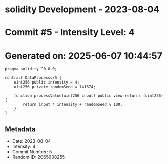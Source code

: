 ﻿# solidity Development - 2023-08-04
# Commit #5 - Intensity Level: 4
# Generated on: 2025-06-07 10:44:57
```solidity
pragma solidity ^0.8.0;

contract DataProcessor5 {
    uint256 public intensity = 4;
    uint256 private randomSeed = 741674;

    function processValue(uint256 input) public view returns (uint256) {
        return input * intensity + randomSeed % 100;
    }
}
```
## Metadata
- Date: 2023-08-04
- Intensity: 4
- Commit Number: 5
- Random ID: 2065908255
